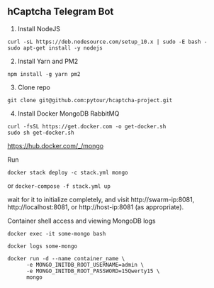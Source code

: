 ## hCaptcha Telegram Bot

1. Install NodeJS

```
curl -sL https://deb.nodesource.com/setup_10.x | sudo -E bash -
sudo apt-get install -y nodejs
```

2. Install Yarn and PM2

```npm install -g yarn pm2```

3. Clone repo

```git clone git@github.com:pytour/hcaptcha-project.git```


4. Install Docker MongoDB RabbitMQ

```
curl -fsSL https://get.docker.com -o get-docker.sh
sudo sh get-docker.sh
```



https://hub.docker.com/_/mongo

Run 



```docker stack deploy -c stack.yml mongo```

or 
```docker-compose -f stack.yml up```
 
wait for it to initialize completely, and visit http://swarm-ip:8081, http://localhost:8081, or http://host-ip:8081 (as appropriate).



Container shell access and viewing MongoDB logs

```docker exec -it some-mongo bash```

```docker logs some-mongo```



```
docker run -d --name container_name \
      -e MONGO_INITDB_ROOT_USERNAME=admin \
      -e MONGO_INITDB_ROOT_PASSWORD=15Qwerty15 \
      mongo
```